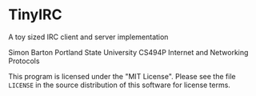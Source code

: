 # TinyIRC
A toy sized IRC client and server implementation

Simon Barton
Portland State University
CS494P Internet and Networking Protocols

This program is licensed under the "MIT License". Please see the file `LICENSE` in the source distribution of this software for license terms.
